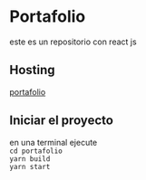 # Portafolio
este es un repositorio con react js
## Hosting
[portafolio](http://ec2-54-236-33-206.compute-1.amazonaws.com/)
## Iniciar el proyecto 
en una terminal ejecute \
`cd portafolio`\
`yarn build` \
`yarn start`